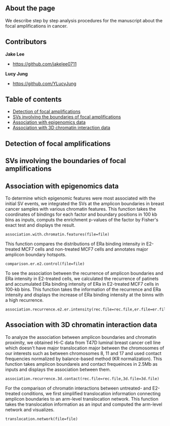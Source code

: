 ## About the page
We describe step by step analysis procedures for the manuscript about the focal amplifications in cancer. 

## Contributors

**Jake Lee**
- <https://github.com/jakelee0711>

**Lucy Jung**
- <https://github.com/YLucyJung>

## Table of contents

- [Detection of focal amplifications](#Detection-of-focal-amplifications)
- [SVs involving the boundaries of focal amplifications](#SVs-involving-the-boundaries-of-focal-amplifications)
- [Association with epigenomics data](#Association-with-epigenomics-data)
- [Association with 3D chromatin interaction data](#Association-with-3D-chromatin-interaction-data)

## Detection of focal amplifications

## SVs involving the boundaries of focal amplifications

## Association with epigenomics data
To determine which epigenomic features were most associated with the initial SV events, we integrated the SVs at the amplicon boundaries in breast cancer samples with various chromatin features. This function takes the coordinates of bindings for each factor and boundary positions in 100 kb bins as inputs, computs the enrichment p-values of the factor by Fisher's exact test and displays the result.
```
association.with.chromatin.features(file=file)
```
This function compares the distributions of ERa binding intensity in E2-treated MCF7 cells and non-treated MCF7 cells and annotates major amplicon boundary hotspots.  
```
comparison.er.e2.control(file=file)
```
To see the association between the recurrence of amplicon boundaries and ERa intensity in E2-treated cells, we calculated the recurrence of patinets and accumulated ERa binding intensity of ERa in E2-treated MCF7 cells in 100-kb bins. This function takes the information of the recurrence and ERa intensity and displays the increase of ERa binding intensity at the binns with a high recurrence.
```
association.recurrence.e2.er.intensity(rec.file=rec.file,er.file=er.file)
```
## Association with 3D chromatin interaction data
To analyze the association between amplicon boundaries and chromatin proximity, we obtained Hi-C data from T47D luminal breast cancer cell line which doesn't have major translocation major between the chromosomes of our interests such as between chromosomes 8, 11 and 17 and used contact frequencies normalized by balance-based method (KR normalization). This function takes amplicon boundareis and contact frequeinces in 2.5Mb as inputs and displays the association between them.
```
association.recurrence.3d.contact(rec.file=rec.file,3d.file=3d.file)
```
For the comparison of chromatin interactions between untreated- and E2-treated conditions, we first simplified translocation information connecting amplicon boundaries to an arm-level translocation network. This function takes the translocation information as an input and computed the arm-level network and visualizes.
```
translocation.network(file=file)
```



